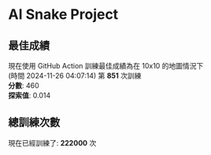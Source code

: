 
# AI Snake Project

## **最佳成績**
現在使用 GitHub Action 訓練最佳成績為在 10x10 的地圖情況下  
(時間 2024-11-26 04:07:14) 第 **851** 次訓練  
**分數**: 460  
**探索值**: 0.014

## 總訓練次數
現在已經訓練了: **222000** 次
